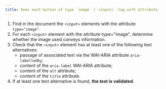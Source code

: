 ```yaml
---
title: Does each button of type `image` (`<input>` tag with attribute `type="image"`) have a [text alternative](#text-alternative-image)?
---
```


1. Find in the document the `<input>` elements with the attribute `type="image"`.
2. For each `<input>` element with the attribute type="image", determine whether the image used conveys information.
3. Check that the `<input>` element has at least one of the following text alternatives:
   - passage of associated text via the WAI-ARIA attribute `aria-labelledby`;
   - content of the `aria-label` WAI-ARIA attribute;
   - content of the `alt` attribute;
   - content of the `title` attribute.
4. If at least one text alternative is found, **the test is validated**.
